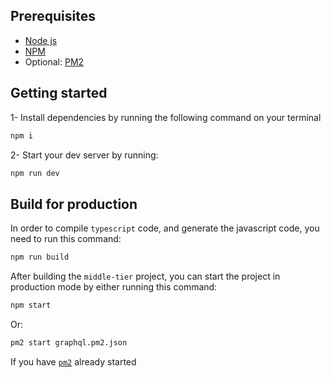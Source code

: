 ## Prerequisites

- [Node js](https://nodejs.org/en/)
- [NPM](https://nodejs.org/)
- Optional: [PM2](https://pm2.keymetrics.io/)

## Getting started

1- Install dependencies by running the following command on your terminal

```bash
npm i
```

2- Start your dev server by running:

```bash
npm run dev
```

## Build for production

In order to compile `typescript` code, and generate the javascript code, you need to run this command:

```bash
npm run build
```

After building the `middle-tier` project, you can start the project in production mode by either running this command:

```bash
npm start
```

Or:

```bash
pm2 start graphql.pm2.json
```

If you have [`pm2`](https://pm2.keymetrics.io/) already started
